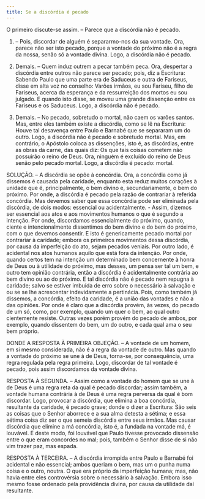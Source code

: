 ```yaml
---
title: Se a discórdia é pecado
---
```


O primeiro discute-se assim. – Parece que a discórdia não é pecado.  

1. – Pois, discordar de alguém é separarmo-nos da sua vontade. Ora, parece não ser isto pecado, porque a vontade do próximo não é a regra da nossa, senão só a vontade divina. Logo, a discórdia não é pecado.  

2. Demais. – Quem induz outrem a pecar também peca. Ora, despertar a discórdia entre outros não parece ser pecado; pois, diz a Escritura: Sabendo Paulo que uma parte era de Saduceus e outra de Fariseus, disse em alta voz no conselho: Varões irmãos, eu sou Fariseu, filho de Fariseus, acerca da esperança e da ressurreição dos mortos eu sou julgado. E quando isto disse, se moveu uma grande dissenção entre os Fariseus e os Saduceus. Logo, a discórdia não é pecado.  

3. Demais. – No pecado, sobretudo o mortal, não caem os varões santos. Mas, entre eles também existe a discórdia, como se lê na Escritura: Houve tal desavença entre Paulo e Barnabé que se separaram um do outro. Logo, a discórdia não é pecado e sobretudo mortal.  Mas, em contrário, o Apóstolo coloca as dissenções, isto é, as discórdias, entre as obras da carne, das quais diz: Os que tais coisas cometem não possuirão o reino de Deus. Ora, ninguém é excluído do reino de Deus senão pelo pecado mortal. Logo, a discórdia é pecado: mortal.  

SOLUÇÃO. – A discórdia se opõe à concórdia. Ora, a concórdia como já dissemos é causada pela caridade, enquanto esta reduz muitos corações à unidade que é, principalmente, o bem divino e, secundariamente, o bem do próximo. Por onde, a discórdia é pecado pela razão de contrariar à referida concórdia. Mas devemos saber que essa concórdia pode ser eliminada pela discórdia, de dois modos: essencial ou acidentalmente. - Assim, dizemos ser essencial aos atos e aos movimentos humanos o que é segundo a intenção. Por onde, discordamos essencialmente do próximo, quando, ciente e intencionalmente dissentimos do bem divino e do bem do próximo, com o que devemos consentir. E isto é genericamente pecado mortal por contrariar à caridade; embora os primeiros movimentos dessa discórdia, por causa da imperfeição do ato, sejam pecados veniais. Por outro lado, é acidental nos atos humanos aquilo que está fora da intenção. Por onde, quando certos tem na intenção um determinado bem concernente à honra de Deus ou à utilidade do próximo, mas desses, um pensa ser tal um bem, e outro tem opinião contrária, então a discórdia é acidentalmente contrária ao bem divino ou ao do próximo. E tal discórdia não é pecado nem repugna à caridade; salvo se estiver imbuída de erro sobre o necessário à salvação e ou se se lhe acrescentar indevidamente a pertinácia. Pois, como também já dissemos, a concórdia, efeito da caridade, é a união das vontades e não a das opiniões. Por onde é claro que a discórdia provém, às vezes, do pecado de um só, como, por exemplo, quando um quer o bem, ao qual outro cientemente resiste. Outras vezes porém provém do pecado de ambos, por exemplo, quando dissentem do bem, um do outro, e cada qual ama o seu bem próprio.  

DONDE A RESPOSTA À PRIMEIRA OBJEÇÃO. – A vontade de um homem, em si mesmo considerada, não é a regra da vontade de outro. Mas quando a vontade do próximo se une à de Deus, torna-se, por consequência, uma regra regulada pela regra primeira. Logo, discordar de tal vontade é pecado, pois assim discordamos da vontade divina.  

RESPOSTA À SEGUNDA. – Assim como a vontade do homem que se une à de Deus é uma regra reta da qual é pecado discordar; assim também, a vontade humana contrária à de Deus é uma regra perversa da qual é bom discordar. Logo, provocar a discórdia, que elimina a boa concórdia, resultante da caridade, é pecado grave; donde o dizer a Escritura: São seis as coisas que o Senhor aborrece e a sua alma detesta a sétima; e essa sétima coisa diz ser o que semeia discórdia entre seus irmãos. Mas causar discórdia que elimine a má concórdia, isto é, a fundada na vontade má, é louvável. E deste modo, foi louvável que Paulo tivesse provocado dissensão entre o que eram concordes no mal; pois, também o Senhor disse de si não vim trazer paz, mas espada.  

RESPOSTA À TERCEIRA. – A discórdia irrompida entre Paulo e Barnabé foi acidental e não essencial; ambos queriam o bem, mas um o punha numa coisa e o outro, noutra. O que era próprio da imperfeição humana; mas, não havia entre eles controvérsia sobre o necessário à salvação. Embora isso mesmo fosse ordenado pela providência divina, por causa da utilidade daí resultante.